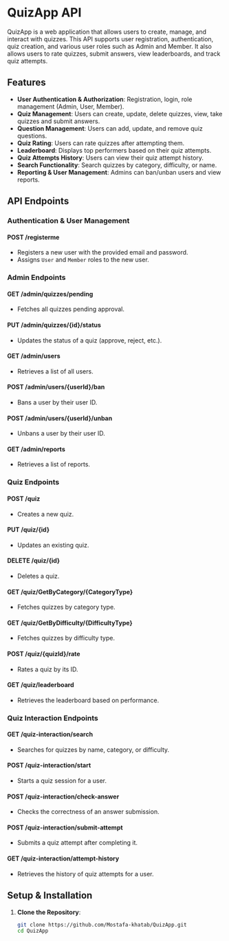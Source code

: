 # QuizApp API

QuizApp is a web application that allows users to create, manage, and interact with quizzes. This API supports user registration, authentication, quiz creation, and various user roles such as Admin and Member. It also allows users to rate quizzes, submit answers, view leaderboards, and track quiz attempts.

## Features

- **User Authentication & Authorization**: Registration, login, role management (Admin, User, Member).
- **Quiz Management**: Users can create, update, delete quizzes, view, take quizzes and submit answers.
- **Question Management**: Users can add, update, and remove quiz questions.
- **Quiz Rating**: Users can rate quizzes after attempting them.
- **Leaderboard**: Displays top performers based on their quiz attempts.
- **Quiz Attempts History**: Users can view their quiz attempt history.
- **Search Functionality**: Search quizzes by category, difficulty, or name.
- **Reporting & User Management**: Admins can ban/unban users and view reports.

## API Endpoints

### Authentication & User Management

#### POST /registerme
- Registers a new user with the provided email and password.
- Assigns `User` and `Member` roles to the new user.

### Admin Endpoints

#### GET /admin/quizzes/pending
- Fetches all quizzes pending approval.

#### PUT /admin/quizzes/{id}/status
- Updates the status of a quiz (approve, reject, etc.).

#### GET /admin/users
- Retrieves a list of all users.

#### POST /admin/users/{userId}/ban
- Bans a user by their user ID.

#### POST /admin/users/{userId}/unban
- Unbans a user by their user ID.

#### GET /admin/reports
- Retrieves a list of reports.

### Quiz Endpoints

#### POST /quiz
- Creates a new quiz.

#### PUT /quiz/{id}
- Updates an existing quiz.

#### DELETE /quiz/{id}
- Deletes a quiz.

#### GET /quiz/GetByCategory/{CategoryType}
- Fetches quizzes by category type.

#### GET /quiz/GetByDifficulty/{DifficultyType}
- Fetches quizzes by difficulty type.

#### POST /quiz/{quizId}/rate
- Rates a quiz by its ID.

#### GET /quiz/leaderboard
- Retrieves the leaderboard based on performance.

### Quiz Interaction Endpoints

#### GET /quiz-interaction/search
- Searches for quizzes by name, category, or difficulty.

#### POST /quiz-interaction/start
- Starts a quiz session for a user.

#### POST /quiz-interaction/check-answer
- Checks the correctness of an answer submission.

#### POST /quiz-interaction/submit-attempt
- Submits a quiz attempt after completing it.

#### GET /quiz-interaction/attempt-history
- Retrieves the history of quiz attempts for a user.

## Setup & Installation

1. **Clone the Repository**:
   ```bash
   git clone https://github.com/Mostafa-khatab/QuizApp.git
   cd QuizApp
